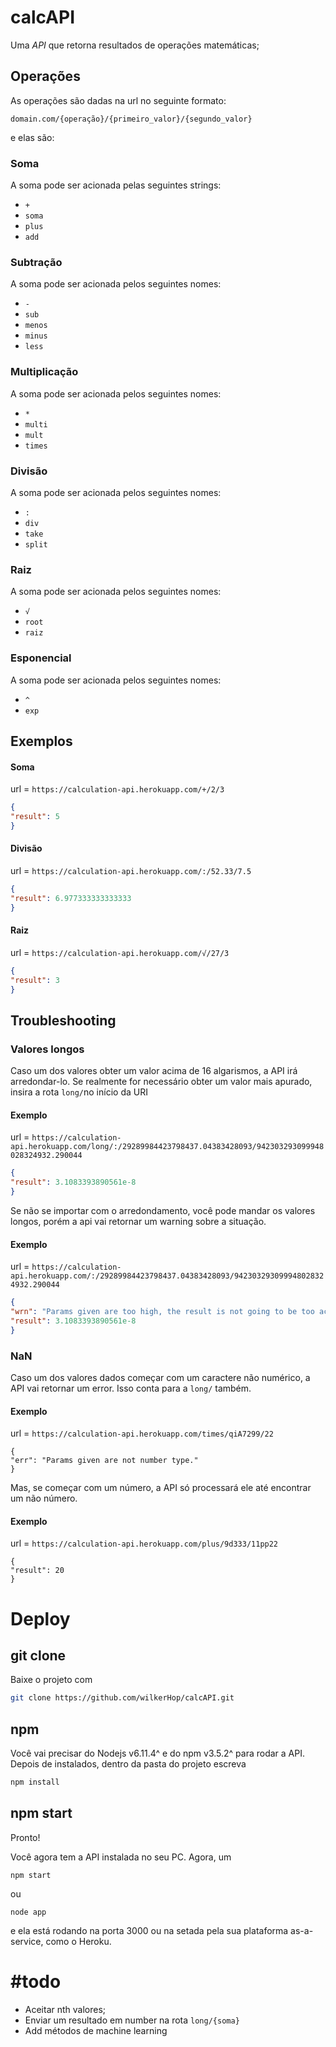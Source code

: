 # calcAPI
Uma _API_ que retorna resultados de operações matemáticas;
## Operações
As operações são dadas na url no seguinte formato:
```
domain.com/{operação}/{primeiro_valor}/{segundo_valor}
```
e elas são:
### Soma
A soma pode ser acionada pelas seguintes strings:
+ ```+```
+ ```soma```
+ ```plus```
+ ```add```
### Subtração
A soma pode ser acionada pelos seguintes nomes:
+ ```-```
+ ```sub```
+ ```menos```
+ ```minus```
+ ```less```
### Multiplicação
A soma pode ser acionada pelos seguintes nomes:
+ ```*```
+ ```multi```
+ ```mult```
+ ```times```
### Divisão
A soma pode ser acionada pelos seguintes nomes:
+ ```:```
+ ```div```
+ ```take```
+ ```split```
### Raiz
A soma pode ser acionada pelos seguintes nomes:
+ ```√```
+ ```root```
+ ```raiz```
### Esponencial
A soma pode ser acionada pelos seguintes nomes:
+ ```^```
+ ```exp```

## Exemplos
#### Soma
url = ``` https://calculation-api.herokuapp.com/+/2/3 ```
```json
{
"result": 5
}
```
#### Divisão
url = ``` https://calculation-api.herokuapp.com/:/52.33/7.5 ```
```json
{
"result": 6.977333333333333
}
```
#### Raiz
url = ``` https://calculation-api.herokuapp.com/√/27/3 ```
```json
{
"result": 3
}
```
## Troubleshooting
### Valores longos
Caso um dos valores obter um valor acima de 16 algarismos, a API irá arredondar-lo.
Se realmente for necessário obter um valor mais apurado, insira a rota ```long/```no início da URI
#### Exemplo
url = ``` https://calculation-api.herokuapp.com/long/:/29289984423798437.04383428093/942303293099948028324932.290044 ```
```json
{
"result": 3.1083393890561e-8
}
```
Se não se importar com o arredondamento, você pode mandar os valores longos, porém a api vai retornar um warning sobre a situação.
#### Exemplo
url = ``` https://calculation-api.herokuapp.com/:/29289984423798437.04383428093/942303293099948028324932.290044 ```
```json
{
"wrn": "Params given are too high, the result is not going to be too accurate",
"result": 3.1083393890561e-8
}
```
### NaN
Caso um dos valores dados começar com um caractere não numérico, a API vai retornar um error. Isso conta para a ```long/``` também.
#### Exemplo
url = ``` https://calculation-api.herokuapp.com/times/qiA7299/22 ```
```
{
"err": "Params given are not number type."
}
```
Mas, se começar com um número, a API só processará ele até encontrar um não número.
#### Exemplo
url = ``` https://calculation-api.herokuapp.com/plus/9d333/11pp22 ```
```
{
"result": 20
}
```

# Deploy
## git clone
Baixe o projeto com
```sh
git clone https://github.com/wilkerHop/calcAPI.git
```
## npm
Você vai precisar do Nodejs v6.11.4^ e do npm v3.5.2^ para rodar a API. Depois de instalados, dentro da pasta do projeto escreva
```sh
npm install
```
## npm start
Pronto!

Você agora tem a API instalada no seu PC. Agora, um
```
npm start
```
ou
```
node app
```
e ela está rodando na porta 3000 ou na setada pela sua plataforma as-a-service, como o Heroku.


# #todo

+ Aceitar nth valores;
+ Enviar um resultado em number na rota ```long/{soma}```
+ Add métodos de machine learning
